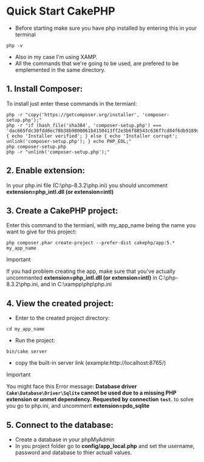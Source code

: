# Quick Start CakePHP
- Before starting make sure you have php installed by entering this in your terminal
```
php -v
```
- Also in my case I'm using XAMP.
- All the commands that we're going to be used, are prefered to be emplemented in the same directory.
## 1. Install Composer:
To install just enter these commands in the termianl:
```
php -r "copy('https://getcomposer.org/installer', 'composer-setup.php');"
php -r "if (hash_file('sha384', 'composer-setup.php') === 'dac665fdc30fdd8ec78b38b9800061b4150413ff2e3b6f88543c636f7cd84f6db9189d43a81e5503cda447da73c7e5b6') { echo 'Installer verified'; } else { echo 'Installer corrupt'; unlink('composer-setup.php'); } echo PHP_EOL;"
php composer-setup.php
php -r "unlink('composer-setup.php');"
```
## 2. Enable extension:
In your php.ini file (C:\php-8.3.2\php.ini) you should uncomment **extension=php_intl.dll (or extension=intl)**
## 3. Create a CakePHP project:
Enter this command to the termianl, with my_app_name being the name you want to give for this project:
```
php composer.phar create-project --prefer-dist cakephp/app:5.* my_app_name

```
> [!IMPORTANT]
> If you had problem creating the app, make sure that you've actually uncommented **extension=php_intl.dll (or extension=intl)** in C:\php-8.3.2\php.ini, and in C:\xampp\php\php.ini
## 4. View the created project:
* Enter to the created project directory:
```
cd my_app_name
```
* Run the project:
```
bin/cake server
```
* copy the built-in server link (example:http://localhost:8765/)
> [!IMPORTANT]
> You might face this Error message: **Database driver `Cake\Database\Driver\Sqlite` cannot be used due to a missing PHP extension or unmet dependency. Requested by connection  `test`**.
> to solve you go to php.ini, and uncomment **extension=pdo_sqlite**
## 5. Connect to the database:
* Create a database in your phpMyAdmin
* In you project folder go to **config/app_local.php** and set the username, password and database to thier actuall values.
